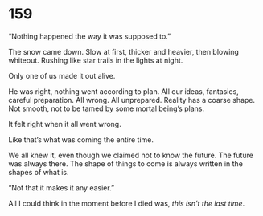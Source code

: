 # 159

“Nothing happened the way it was supposed to.” 

The snow came down. Slow at first, thicker and heavier, then blowing whiteout. Rushing like star trails in the lights at night.

Only one of us made it out alive. 

He was right, nothing went according to plan. All our ideas, fantasies, careful preparation. All wrong. All unprepared. Reality has a coarse shape. Not smooth, not to be tamed by some mortal being’s plans.

It felt right when it all went wrong.

Like that’s what was coming the entire time.

We all knew it, even though we claimed not to know the future. The future was always there. The shape of things to come is always written in the shapes of what is. 

“Not that it makes it any easier.”

All I could think in the moment before I died was, _this isn’t the last time_.